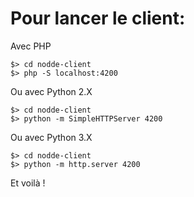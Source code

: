 # Pour lancer le client: 

Avec PHP

    $> cd nodde-client
    $> php -S localhost:4200 

Ou avec Python 2.X

    $> cd nodde-client
    $> python -m SimpleHTTPServer 4200

Ou avec Python 3.X 

    $> cd nodde-client
    $> python -m http.server 4200

Et voilà !
